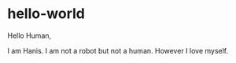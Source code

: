 # hello-world

Hello Human, 

I am Hanis. I am not a robot but not a human.
However I love myself.

